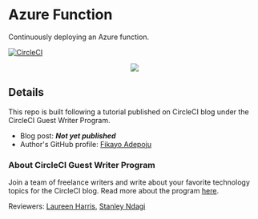 # Azure Function

Continuously deploying an Azure function.

[![CircleCI](https://circleci.com/gh/CIRCLECI-GWP/azure-functions-deploy.svg?style=svg)](https://circleci.com/gh/CIRCLECI-GWP/azure-functions-deploy)

<p align="center"><img src="https://avatars3.githubusercontent.com/u/59034516"></p>

## Details

This repo is built following a tutorial published on CircleCI blog under the CircleCI Guest Writer Program.

- Blog post: ***Not yet published***
- Author's GitHub profile: [Fikayo Adepoju][author]

### About CircleCI Guest Writer Program

Join a team of freelance writers and write about your favorite technology topics for the CircleCI blog. Read more about the program [here][gwp-program].

Reviewers: [Laureen Harris][laureen], [Stanley Ndagi][stan]

[author]: https://github.com/coderonfleek

[gwp-program]: https://circle.ci/3ahQxfu
[laureen]: https://github.com/laureenh-zz
[stan]: https://github.com/NdagiStanley

